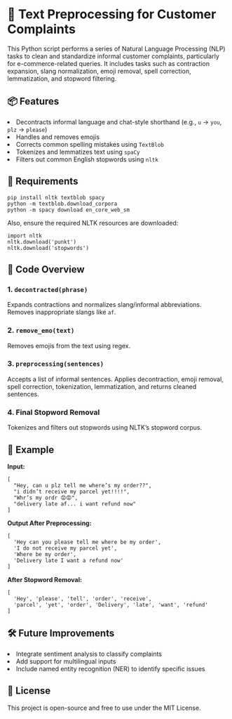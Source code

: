 <h1>🧹 Text Preprocessing for Customer Complaints</h1>
<p>
This Python script performs a series of Natural Language Processing (NLP) tasks to clean and standardize informal customer complaints,
particularly for e-commerce-related queries. It includes tasks such as contraction expansion, slang normalization, emoji removal, spell correction, 
 lemmatization, and stopword filtering.
</p>

<h2>📦 Features</h2>
        <li>Decontracts informal language and chat-style shorthand (e.g., <code>u</code> → <code>you</code>, <code>plz</code> → <code>please</code>)</li>
        <li>Handles and removes emojis</li>
        <li>Corrects common spelling mistakes using <code>TextBlob</code></li>
        <li>Tokenizes and lemmatizes text using <code>spaCy</code></li>
        <li>Filters out common English stopwords using <code>nltk</code></li>
    <h2>🧠 Requirements</h2>
    <pre><code>pip install nltk textblob spacy
python -m textblob.download_corpora
python -m spacy download en_core_web_sm</code></pre>
<p>Also, ensure the required NLTK resources are downloaded:</p>
 <pre><code>import nltk
nltk.download('punkt')
nltk.download('stopwords')</code></pre>
 <h2>🧾 Code Overview</h2>
<h3>1. <code>decontracted(phrase)</code></h3>
<p>Expands contractions and normalizes slang/informal abbreviations. Removes inappropriate slangs like <code>af</code>.</p>

<h3>2. <code>remove_emo(text)</code></h3>
<p>Removes emojis from the text using regex.</p>

<h3>3. <code>preprocessing(sentences)</code></h3>
<p>Accepts a list of informal sentences. Applies decontraction, emoji removal, spell correction, tokenization, lemmatization, and returns cleaned sentences.</p>

<h3>4. Final Stopword Removal</h3>
 <p>Tokenizes and filters out stopwords using NLTK’s stopword corpus.</p>
 <h2>🧪 Example</h2>
<p><strong>Input:</strong></p>
 <pre><code>[
  "Hey, can u plz tell me where’s my order??",
  "i didn’t receive my parcel yet!!!!",
  "Whr’s my ordr 😡😡",
  "delivery late af... i want refund now"
]</code></pre>

<p><strong>Output After Preprocessing:</strong></p>
 <pre><code>[
  'Hey can you please tell me where be my order',
  'I do not receive my parcel yet',
  'Where be my order',
  'Delivery late I want a refund now'
]</code></pre>

<p><strong>After Stopword Removal:</strong></p>
<pre><code>[
  'Hey', 'please', 'tell', 'order', 'receive',
  'parcel', 'yet', 'order', 'Delivery', 'late', 'want', 'refund'
]</code></pre>

<h2>🛠️ Future Improvements</h2>

<li>Integrate sentiment analysis to classify complaints</li>
 <li>Add support for multilingual inputs</li>
<li>Include named entity recognition (NER) to identify specific issues</li>
    <h2>📄 License</h2>
    <p>This project is open-source and free to use under the MIT License.</p>
</body>
</html>
